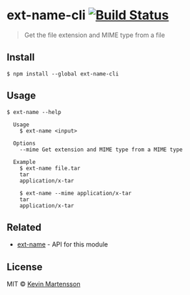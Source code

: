 # ext-name-cli [![Build Status](https://travis-ci.org/kevva/ext-name-cli.svg?branch=master)](https://travis-ci.org/kevva/ext-name-cli)

> Get the file extension and MIME type from a file


## Install

```
$ npm install --global ext-name-cli
```


## Usage

```
$ ext-name --help

  Usage
    $ ext-name <input>

  Options
    --mime Get extension and MIME type from a MIME type

  Example
    $ ext-name file.tar
    tar
    application/x-tar

    $ ext-name --mime application/x-tar
    tar
    application/x-tar
```


## Related

* [ext-name](https://github.com/kevva/ext-name) - API for this module


## License

MIT © [Kevin Martensson](http://github.com/kevva)
